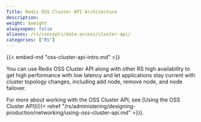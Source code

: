 ```yaml
---
Title: Redis OSS Cluster API Architecture
description:
weight: $weight
alwaysopen: false
aliases: /rs/concepts/data-access/cluster-api/
categories: ["RS"]
---
```

{{< embed-md "oss-cluster-api-intro.md"  >}}

You can use Redis OSS Cluster API along with other RS high availability
to get high performance with low latency
and let applications stay current with cluster topology changes, including add node, remove node, and node failover.

For more about working with the OSS Cluster API, see [Using the OSS Cluster API]({{< relref "/rs/administering/designing-production/networking/using-oss-cluster-api.md" >}}).
